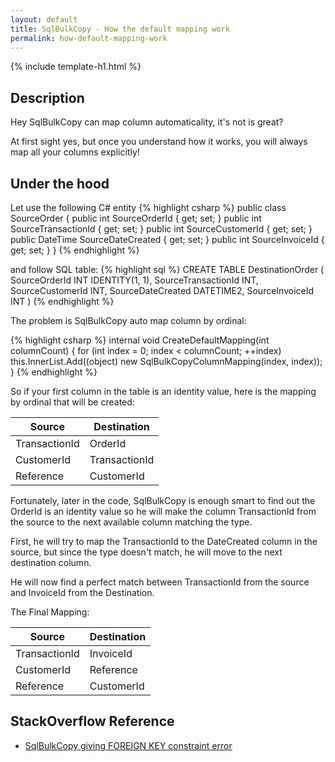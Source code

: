 ```yaml
---
layout: default
title: SqlBulkCopy - How the default mapping work
permalink: how-default-mapping-work
---
```


{% include template-h1.html %}

## Description
Hey SqlBulkCopy can map column automaticality, it's not is great?

At first sight yes, but once you understand how it works, you will always map all your columns explicitly!

## Under the hood

Let use the following C# entity
{% highlight csharp %}
public class SourceOrder
{
    public int SourceOrderId { get; set; }
    public int SourceTransactionId { get; set; }
    public int SourceCustomerId { get; set; }
    public DateTime SourceDateCreated { get; set; }
    public int SourceInvoiceId { get; set; }
}
{% endhighlight %}

and follow SQL table:
{% highlight sql %}
CREATE TABLE DestinationOrder
(
    SourceOrderId INT IDENTITY(1, 1),
    SourceTransactionId INT,
    SourceCustomerId INT,
    SourceDateCreated DATETIME2,
    SourceInvoiceId INT
)
{% endhighlight %}

The problem is SqlBulkCopy auto map column by ordinal:

{% highlight csharp %}
internal void CreateDefaultMapping(int columnCount)
{
  for (int index = 0; index < columnCount; ++index)
    this.InnerList.Add((object) new SqlBulkCopyColumnMapping(index, index));
}
{% endhighlight %}

So if your first column in the table is an identity value, here is the mapping by ordinal that will be created:

| Source        | Destination   |
| ------------- | ------------- |
| TransactionId | OrderId       |
| CustomerId    | TransactionId |
| Reference     | CustomerId    |

Fortunately, later in the code, SqlBulkCopy is enough smart to find out the OrderId is an identity value so he will make the column TransactionId from the source to the next available column matching the type.

First, he will try to map the TransactionId to the DateCreated column in the source, but since the type doesn't match, he will move to the next destination column.

He will now find a perfect match between TransactionId from the source and InvoiceId from the Destination.

The Final Mapping:

| Source        | Destination |
| ------------- | ----------- |
| TransactionId | InvoiceId   |
| CustomerId    | Reference   |
| Reference     | CustomerId  |

## StackOverflow Reference
- [SqlBulkCopy giving FOREIGN KEY constraint error](http://stackoverflow.com/questions/39684342/sqlbulkcopy-giving-foreign-key-constraint-error/)
